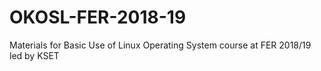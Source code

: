 # OKOSL-FER-2018-19
Materials for Basic Use of Linux Operating System course at FER 2018/19 led by KSET
